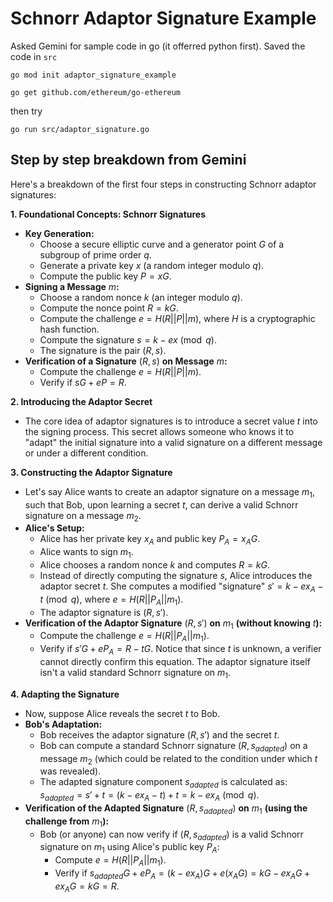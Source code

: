 # Schnorr Adaptor Signature Example

Asked Gemini for sample code in go (it offerred python first). Saved the code in `src`

```
go mod init adaptor_signature_example
```


```
go get github.com/ethereum/go-ethereum
```

then try

```
go run src/adaptor_signature.go
```

## Step by step breakdown from Gemini
Here's a breakdown of the first four steps in constructing Schnorr adaptor signatures:

**1. Foundational Concepts: Schnorr Signatures**

   * **Key Generation:**
        * Choose a secure elliptic curve and a generator point $G$ of a subgroup of prime order $q$.
        * Generate a private key $x$ (a random integer modulo $q$).
        * Compute the public key $P = xG$.
   * **Signing a Message** $m$**:**
        * Choose a random nonce $k$ (an integer modulo $q$).
        * Compute the nonce point $R = kG$.
        * Compute the challenge $e = H(R || P || m)$, where $H$ is a cryptographic hash function.
        * Compute the signature $s = k - ex \pmod{q}$.
        * The signature is the pair $(R, s)$.
   * **Verification of a Signature** $(R, s)$ **on Message** $m$**:**
        * Compute the challenge $e = H(R || P || m)$.
        * Verify if $sG + eP = R$.

**2. Introducing the Adaptor Secret**

   * The core idea of adaptor signatures is to introduce a secret value $t$ into the signing process. This secret allows someone who knows it to "adapt" the initial signature into a valid signature on a different message or under a different condition.

**3. Constructing the Adaptor Signature**

   * Let's say Alice wants to create an adaptor signature on a message $m_1$, such that Bob, upon learning a secret $t$, can derive a valid Schnorr signature on a message $m_2$.
   * **Alice's Setup:**
        * Alice has her private key $x_A$ and public key $P_A = x_A G$.
        * Alice wants to sign $m_1$.
        * Alice chooses a random nonce $k$ and computes $R = kG$.
        * Instead of directly computing the signature $s$, Alice introduces the adaptor secret $t$. She computes a modified "signature" $s' = k - e x_A - t \pmod{q}$, where $e = H(R || P_A || m_1)$.
        * The adaptor signature is $(R, s')$.
   * **Verification of the Adaptor Signature** $(R, s')$ **on** $m_1$ **(without knowing** $t$**):**
        * Compute the challenge $e = H(R || P_A || m_1)$.
        * Verify if $s'G + eP_A = R - tG$. Notice that since $t$ is unknown, a verifier cannot directly confirm this equation. The adaptor signature itself isn't a valid standard Schnorr signature on $m_1$.

**4. Adapting the Signature**

   * Now, suppose Alice reveals the secret $t$ to Bob.
   * **Bob's Adaptation:**
        * Bob receives the adaptor signature $(R, s')$ and the secret $t$.
        * Bob can compute a standard Schnorr signature $(R, s_{adapted})$ on a message $m_2$ (which could be related to the condition under which $t$ was revealed).
        * The adapted signature component $s_{adapted}$ is calculated as: $s_{adapted} = s' + t = (k - e x_A - t) + t = k - e x_A \pmod{q}$.
   * **Verification of the Adapted Signature** $(R, s_{adapted})$ **on** $m_1$ **(using the challenge from** $m_1$**):**
        * Bob (or anyone) can now verify if $(R, s_{adapted})$ is a valid Schnorr signature on $m_1$ using Alice's public key $P_A$:
            * Compute $e = H(R || P_A || m_1)$.
            * Verify if $s_{adapted}G + eP_A = (k - ex_A)G + e(x_A G) = kG - ex_A G + ex_A G = kG = R$.

